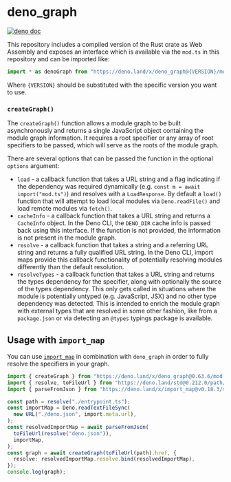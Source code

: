 # deno_graph

[![deno doc](https://doc.deno.land/badge.svg)](https://doc.deno.land/https://deno.land/x/deno_graph/mod.ts)

This repository includes a compiled version of the Rust crate as Web Assembly
and exposes an interface which is available via the `mod.ts` in this repository
and can be imported like:

```js
import * as denoGraph from "https://deno.land/x/deno_graph@{VERSION}/mod.ts";
```

Where `{VERSION}` should be substituted with the specific version you want to
use.

### `createGraph()`

The `createGraph()` function allows a module graph to be built asynchronously
and returns a single JavaScript object containing the module graph information.
It requires a root specifier or any array of root specifiers to be passed, which
will serve as the roots of the module graph.

There are several options that can be passed the function in the optional
`options` argument:

- `load` - a callback function that takes a URL string and a flag indicating if
  the dependency was required dynamically (e.g.
  `const m = await import("mod.ts")`) and resolves with a `LoadResponse`. By
  default a `load()` function that will attempt to load local modules via
  `Deno.readFile()` and load remote modules via `fetch()`.
- `cacheInfo` - a callback function that takes a URL string and returns a
  `CacheInfo` object. In the Deno CLI, the `DENO_DIR` cache info is passed back
  using this interface. If the function is not provided, the information is not
  present in the module graph.
- `resolve` - a callback function that takes a string and a referring URL string
  and returns a fully qualified URL string. In the Deno CLI, import maps provide
  this callback functionality of potentially resolving modules differently than
  the default resolution.
- `resolveTypes` - a callback function that takes a URL string and returns the
  types dependency for the specifier, along with optionally the source of the
  types dependency. This only gets called in situations where the module is
  potentially untyped (e.g. JavaScript, JSX) and no other type dependency was
  detected. This is intended to enrich the module graph with external types that
  are resolved in some other fashion, like from a `package.json` or via
  detecting an `@types` typings package is available.

## Usage with `import_map`

You can use [`import_map`](https://deno.land/x/import_map) in combination with `deno_graph` in order to fully resolve the specifiers in your graph.

```ts
import { createGraph } from "https://deno.land/x/deno_graph@0.63.6/mod.ts";
import { resolve, toFileUrl } from "https://deno.land/std@0.212.0/path/mod.ts";
import { parseFromJson } from "https://deno.land/x/import_map@v0.18.3/mod.ts";

const path = resolve("./entrypoint.ts");
const importMap = Deno.readTextFileSync(
  new URL("./deno.json", import.meta.url),
);
const resolvedImportMap = await parseFromJson(
  toFileUrl(resolve("deno.json")),
  importMap,
);
const graph = await createGraph(toFileUrl(path).href, {
  resolve: resolvedImportMap.resolve.bind(resolvedImportMap),
});
console.log(graph);
```
